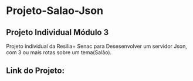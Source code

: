 # Projeto-Salao-Json

## Projeto Individual Módulo 3

Projeto individual da Resilia+ Senac para Desesenvolver um servidor Json, com 3 ou mais rotas sobre um tema(Salão).

## Link do Projeto:
